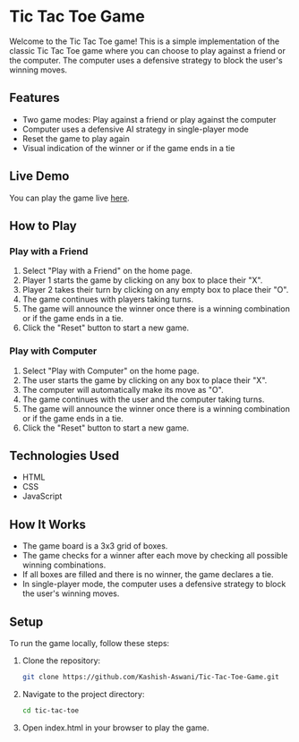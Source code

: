 # Tic Tac Toe Game

Welcome to the Tic Tac Toe game! This is a simple implementation of the classic Tic Tac Toe game where you can choose to play against a friend or the computer. The computer uses a defensive strategy to block the user's winning moves.

## Features

- Two game modes: Play against a friend or play against the computer
- Computer uses a defensive AI strategy in single-player mode
- Reset the game to play again
- Visual indication of the winner or if the game ends in a tie

## Live Demo

You can play the game live [here](https://kashish-aswani.github.io/Tic-Tac-Toe-Game/).

## How to Play

### Play with a Friend

1. Select "Play with a Friend" on the home page.
2. Player 1 starts the game by clicking on any box to place their "X".
3. Player 2 takes their turn by clicking on any empty box to place their "O".
4. The game continues with players taking turns.
5. The game will announce the winner once there is a winning combination or if the game ends in a tie.
6. Click the "Reset" button to start a new game.

### Play with Computer

1. Select "Play with Computer" on the home page.
2. The user starts the game by clicking on any box to place their "X".
3. The computer will automatically make its move as "O".
4. The game continues with the user and the computer taking turns.
5. The game will announce the winner once there is a winning combination or if the game ends in a tie.
6. Click the "Reset" button to start a new game.

## Technologies Used

- HTML
- CSS
- JavaScript

## How It Works

- The game board is a 3x3 grid of boxes.
- The game checks for a winner after each move by checking all possible winning combinations.
- If all boxes are filled and there is no winner, the game declares a tie.
- In single-player mode, the computer uses a defensive strategy to block the user's winning moves.

## Setup

To run the game locally, follow these steps:

1. Clone the repository:
   ```bash
   git clone https://github.com/Kashish-Aswani/Tic-Tac-Toe-Game.git

2. Navigate to the project directory:
    ```bash
    cd tic-tac-toe
3. Open index.html in your browser to play the game.
